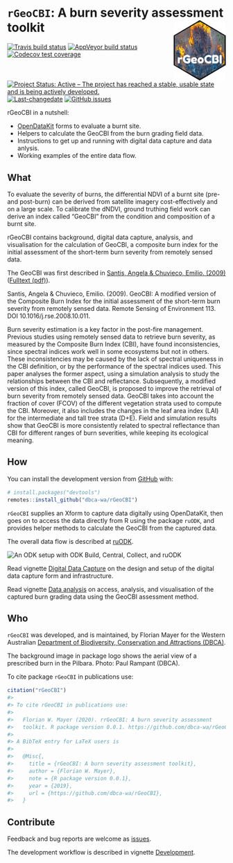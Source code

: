 
<!-- README.md is generated from README.Rmd. Please edit that file -->

# `rGeoCBI`: A burn severity assessment toolkit <img src="man/figures/rGeoCBI.png" align="right" alt="How good was that burn?" width="120" />

<!-- badges: start -->

[![Travis build
status](https://travis-ci.org/dbca-wa/rGeoCBI.svg?branch=master)](https://travis-ci.org/dbca-wa/rGeoCBI)
[![AppVeyor build
status](https://ci.appveyor.com/api/projects/status/github/dbca-wa/rGeoCBI?branch=master&svg=true)](https://ci.appveyor.com/project/dbca-wa/rGeoCBI)
[![Codecov test
coverage](https://codecov.io/gh/dbca-wa/rGeoCBI/branch/master/graph/badge.svg)](https://codecov.io/gh/dbca-wa/rGeoCBI?branch=master)
[![Project Status: Active – The project has reached a stable, usable
state and is being actively
developed.](https://www.repostatus.org/badges/latest/active.svg)](https://www.repostatus.org/#active)
[![Last-changedate](https://img.shields.io/github/last-commit/dbca-wa/rGeoCBI.svg)](https://github.com/dbca-wa/rGeoCBI/commits/master)
[![GitHub
issues](https://img.shields.io/github/issues/dbca-wa/rGeoCBI.svg?style=popout)](https://github.com/dbca-wa/rGeoCBI/issues/)
<!-- badges: end -->

rGeoCBI in a nutshell:

  - [OpenDataKit](https://opendatakit.org/) forms to evaluate a burnt
    site.
  - Helpers to calculate the GeoCBI from the burn grading field data.
  - Instructions to get up and running with digital data capture and
    data anlysis.
  - Working examples of the entire data flow.

## What

To evaluate the severity of burns, the differential NDVI of a burnt site
(pre-and post-burn) can be derived from satellite imagery
cost-effectively and on a large scale. To calibrate the dNDVI, ground
truthing field work can derive an index called “GeoCBI” from the
condition and composition of a burnt site.

rGeoCBI contains background, digital data capture, analysis, and
visualisation for the calculation of GeoCBI, a composite burn index for
the initial assessment of the short-term burn severity from remotely
sensed data.

The GeoCBI was first described in [Santis, Angela & Chuvieco, Emilio.
(2009)](https://doi.org/10.1016/j.rse.2008.10.011) ([Fulltext
(pdf)](https://www.researchgate.net/publication/229043914_GeoCBI_A_modified_version_of_the_Composite_Burn_Index_for_the_initial_assessment_of_the_short-term_burn_severity_from_remotely_sensed_data)).

Santis, Angela & Chuvieco, Emilio. (2009). GeoCBI: A modified version of
the Composite Burn Index for the initial assessment of the short-term
burn severity from remotely sensed data. Remote Sensing of Environment
113. DOI 10.1016/j.rse.2008.10.011.

Burn severity estimation is a key factor in the post-fire management.
Previous studies using remotely sensed data to retrieve burn severity,
as measured by the Composite Burn Index (CBI), have found
inconsistencies, since spectral indices work well in some ecosystems but
not in others. These inconsistencies may be caused by the lack of
spectral uniqueness in the CBI definition, or by the performance of the
spectral indices used. This paper analyses the former aspect, using a
simulation analysis to study the relationships between the CBI and
reflectance. Subsequently, a modified version of this index, called
GeoCBI, is proposed to improve the retrieval of burn severity from
remotely sensed data. GeoCBI takes into account the fraction of cover
(FCOV) of the different vegetation strata used to compute the CBI.
Moreover, it also includes the changes in the leaf area index (LAI) for
the intermediate and tall tree strata (D+E). Field and simulation
results show that GeoCBI is more consistently related to spectral
reflectance than CBI for different ranges of burn severities, while
keeping its ecological meaning.

## How

You can install the development version from
[GitHub](https://github.com/) with:

``` r
# install.packages("devtools")
remotes::install_github("dbca-wa/rGeoCBI")
```

`rGeoCBI` supplies an Xform to capture data digitally using OpenDataKit,
then goes on to access the data directly from R using the package
`ruODK`, and provides helper methods to calculate the GeoCBI from the
captured data.

The overall data flow is described at
[ruODK](https://dbca-wa.github.io/ruODK/index.html).

![An ODK setup with ODK Build, Central, Collect, and
ruODK](https://www.lucidchart.com/publicSegments/view/952c1350-3003-48c1-a2c8-94bad74cdb46/image.png)

Read vignette [Digital Data
Capture](https://dbca-wa.github.io/rGeoCBI/articles/forms.html) on the
design and setup of the digital data capture form and infrastructure.

Read vignette [Data
analysis](https://dbca-wa.github.io/rGeoCBI/articles/analysis.html) on
access, analysis, and visualisation of the captured burn grading data
using the GeoCBI assessment method.

## Who

`rGeoCBI` was developed, and is maintained, by Florian Mayer for the
Western Australian [Department of Biodiversity, Conservation and
Attractions (DBCA)](https://www.dbca.wa.gov.au/).

The background image in package logo shows the aerial view of a
prescribed burn in the Pilbara. Photo: Paul Rampant (DBCA).

To cite package `rGeoCBI` in publications use:

``` r
citation("rGeoCBI")
#> 
#> To cite rGeoCBI in publications use:
#> 
#>   Florian W. Mayer (2020). rrGeoCBI: A burn severity assessment
#>   toolkit. R package version 0.0.1. https://github.com/dbca-wa/rGeoCBI
#> 
#> A BibTeX entry for LaTeX users is
#> 
#>   @Misc{,
#>     title = {rGeoCBI: A burn severity assessment toolkit},
#>     author = {Florian W. Mayer},
#>     note = {R package version 0.0.1},
#>     year = {2019},
#>     url = {https://github.com/dbca-wa/rGeoCBI},
#>   }
```

## Contribute

Feedback and bug reports are welcome as
[issues](https://github.com/dbca-wa/rGeoCBI/issues).

The development workflow is described in vignette
[Development](https://dbca-wa.github.io/rGeoCBI/articles/dev.html).
